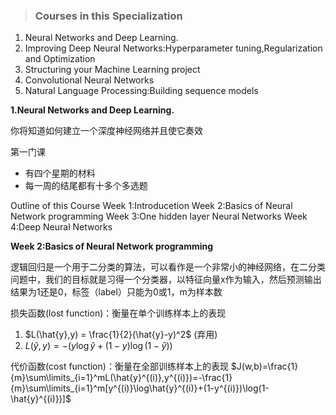 >### Courses in this Specialization

1. Neural Networks and Deep Learning.
2. Improving Deep Neural Networks:Hyperparameter tuning,Regularization and Optimization
3. Structuring your Machine Learning project
4. Convolutional Neural Networks
5. Natural Language Processing:Building sequence models


**1.Neural Networks and Deep Learning.**

你将知道如何建立一个深度神经网络并且使它奏效

第一门课
* 有四个星期的材料
* 每一周的结尾都有十多个多选题

Outline of this Course
Week 1:Introducetion
Week 2:Basics of Neural Network programming
Week 3:One hidden layer Neural Networks
Week 4:Deep Neural Networks

**Week 2:Basics of Neural Network programming**

逻辑回归是一个用于二分类的算法，可以看作是一个非常小的神经网络，在二分类问题中，我们的目标就是习得一个分类器，以特征向量x作为输入，然后预测输出结果为1还是0，标签（label）只能为0或1，m为样本数

损失函数(lost function)：衡量在单个训练样本上的表现
1.  $L(\hat{y},y) = \frac{1}{2}(\hat{y}-y)^2$ (弃用)
2. $L(\hat{y},y) =-(y \log\hat{y}+(1-y)\log(1-\hat{y}))$

代价函数(cost function)：衡量在全部训练样本上的表现
$J(w,b)=\frac{1}{m}\sum\limits_{i=1}^mL(\hat{y}^{(i)},y^{(i)})=-\frac{1}{m}\sum\limits_{i=1}^m[y^{(i)}\log\hat{y}^{(i)}+(1-y^{(i)})\log(1-\hat{y}^{(i)})]$
